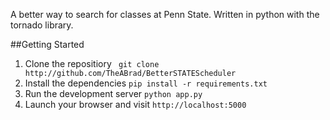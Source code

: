 A better way to search for classes at Penn State. Written in python with the tornado library.

##Getting Started 
1. Clone the repositiory ``` git clone http://github.com/TheABrad/BetterSTATEScheduler```
2. Install the dependencies ``` pip install -r requirements.txt ```
3. Run the development server ```python app.py```
4. Launch your browser and visit ``` http://localhost:5000 ```

